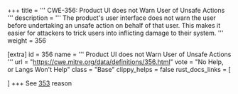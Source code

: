 +++
title = '''
CWE-356: Product UI does not Warn User of Unsafe Actions
'''
description	= '''
The product's user interface does not warn the user before undertaking an unsafe action on behalf of that user. This makes it easier for attackers to trick users into inflicting damage to their system.
'''
weight = 356

[extra]
id = 356
name = '''
Product UI does not Warn User of Unsafe Actions
'''
url = "https://cwe.mitre.org/data/definitions/356.html"
vote = "No Help, or Langs Won't Help"
class = "Base"
clippy_helps = false
rust_docs_links = [

]
+++
See [353](/cwes/cwe-353) reason

